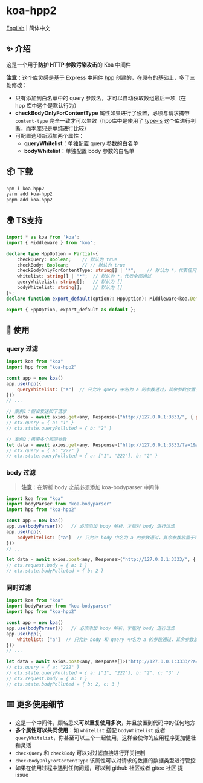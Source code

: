 # koa-hpp2

[English](./README.md) | 简体中文

## ✨ 介绍

这是一个用于**防护 HTTP 参数污染攻击**的 Koa 中间件

**注意**：这个库灵感是基于 Express 中间件 [hpp](https://www.npmjs.com/package/hpp) 创建的，在原有的基础上，多了三处修改：

-   只有添加到白名单中的 query 参数名，才可以自动获取数组最后一项（在 hpp 库中这个是默认行为）
-   **checkBodyOnlyForContentType** 属性如果进行了设置，必须与请求携带 `content-type` 完全一致才可以生效（hpp库中是使用了 [type-is](https://www.npmjs.com/package/type-is) 这个库进行判断，而本库只是单纯进行比较）
-   可配置选项新添加两个属性：
    -   **queryWhitelist**：单独配置 query 参数的白名单
    -   **bodyWhitelist**：单独配置 body 参数的白名单



## 📦 下载

```bash
npm i koa-hpp2
yarn add koa-hpp2
pnpm add koa-hpp2
```



## 🌍 TS支持

```ts
import * as koa from 'koa';
import { Middleware } from 'koa';

declare type HppOption = Partial<{
    checkQuery: Boolean;	// 默认为 true
    checkBody: Boolean;		// // 默认为 true
    checkBodyOnlyForContentType: string[] | "*";	// 默认为 *，代表任何类型都通过
    whitelist: string[] | "*";	// 默认为 *，代表全部通过
    queryWhitelist: string[];	// 默认为 []
    bodyWhitelist: string[];	// 默认为 []
}>;
declare function export_default(option?: HppOption): Middleware<koa.DefaultState, koa.DefaultContext, any>;

export { HppOption, export_default as default };
```



## 🔨 使用

### query 过滤

```js
import koa from "koa"
import hpp from "koa-hpp2"

const app = new koa()
app.use(hpp({
    queryWhitelist: ["a"]  // 只允许 query 中名为 a 的参数通过，其余参数放置于污染对象
}))
// ...
```

```js
// 案例1：假设发送如下请求
let data = await axios.get<any, Response>("http://127.0.0.1:3333/", { params: { a: 1, b: 2 } })
// ctx.query = { a: "1" }
// ctx.state.queryPolluted = { b: "2" }
```

```js
// 案例2：携带多个相同参数
let data = await axios.get<any, Response>("http://127.0.0.1:3333/?a=1&a=222&b=2")
// ctx.query = { a: "222" }
// ctx.state.queryPolluted = { a: ["1", "222"], b: "2" }
```

### body 过滤

>   **注意**：在解析 body 之前必须添加 koa-bodyparser 中间件

```js
import koa from "koa"
import bodyParser from "koa-bodyparser"
import hpp from "koa-hpp2"

const app = new koa()
app.use(bodyParser())	// 必须添加 body 解析，才能对 body 进行过滤
app.use(hpp({
    bodyWhitelist: ["a"]  // 只允许 body 中名为 a 的参数通过，其余参数放置于污染对象
}))
// ...
```

```js
let data = await axios.post<any, Response>("http://127.0.0.1:3333/", { a: 1, b: 2 })
// ctx.request.body = { a: 1 }
// ctx.state.bodyPolluted = { b: 2 }
```

### 同时过滤

```js
import koa from "koa"
import bodyParser from "koa-bodyparser"
import hpp from "koa-hpp2"

const app = new koa()
app.use(bodyParser())	// 必须添加 body 解析，才能对 body 进行过滤
app.use(hpp({
    whitelist: ["a"]  // 只允许 body 和 query 中名为 a 的参数通过，其余参数放置于污染对象
}))
// ...
```

```js
let data = await axios.post<any, Response[]>("http://127.0.0.1:3333/?a=1&a=222&b=2", { a: 1, b: 2, c: 3 })
// ctx.query = { a: "222" }
// ctx.state.queryPolluted = { a: ["1", "222"], b: "2", c: "3" }
// ctx.request.body = { a: 1 }
// ctx.state.bodyPolluted = { b: 2, c: 3 }
```



## ⌨️ 更多使用细节

-   这是一个中间件，顾名思义**可以重复使用多次**，并且放置到代码中的任何地方
-   **多个属性可以共同使用**：如 `whitelist` 搭配 `bodyWhitelist` 或者 `queryWhitelist`，你甚至可以三个一起使用，这样会使你的应用程序更加健壮和灵活
-   `checkQuery` 和 `checkBody` 可以对过滤直接进行开关控制
-   `checkBodyOnlyForContentType` 该属性可以对请求的数据的数据类型进行管控
-   如果在使用过程中遇到任何问题，可以到 github 社区或者 gitee 社区 提 issue











